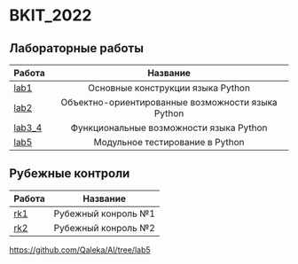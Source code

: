 # BKIT_2022
## Лабораторные работы
| Работа | Название |
|----------------|:---------:|
| [lab1](https://github.com/Qaleka/Al/tree/lab1) | Основные конструкции языка Python |
| [lab2](https://github.com/Qaleka/Al/tree/lab2) | Объектно-ориентированные возможности языка Python |
| [lab3_4](https://github.com/Qaleka/Al/tree/lab3) | Функциональные возможности языка Python |
| [lab5](https://github.com/Qaleka/Al/tree/lab5) | Модульное тестирование в Python |
## Рубежные контроли
| Работа | Название |
|----------------|:---------:|
| [rk1](https://github.com/Qaleka/Al/tree/rk1) | Рубежный конроль №1 |
| [rk2](https://github.com/Qaleka/Al/tree/rk2) | Рубежный конроль №2 |
https://github.com/Qaleka/Al/tree/lab5
